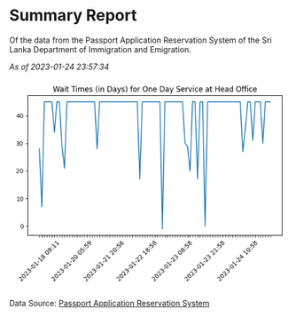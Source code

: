 # Summary Report

Of the data from the Passport Application Reservation System of the Sri Lanka Department of Immigration and Emigration.

*As of 2023-01-24 23:57:34*

![Wait Time Chart](summary.wait_time_chart.png)

Data Source: [Passport Application Reservation System](https://eservices.immigration.gov.lk:8443/appointment/pages/reservationApplication.xhtml)